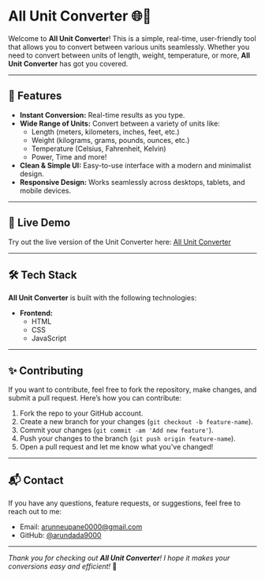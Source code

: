 # All Unit Converter 🌐🔧

Welcome to **All Unit Converter**! This is a simple, real-time, user-friendly tool that allows you to convert between various units seamlessly. Whether you need to convert between units of length, weight, temperature, or more, **All Unit Converter** has got you covered.

---

## 🚀 Features

- **Instant Conversion:** Real-time results as you type.
- **Wide Range of Units:** Convert between a variety of units like:
  - Length (meters, kilometers, inches, feet, etc.)
  - Weight (kilograms, grams, pounds, ounces, etc.)
  - Temperature (Celsius, Fahrenheit, Kelvin)
  - Power, Time and more!
- **Clean & Simple UI:** Easy-to-use interface with a modern and minimalist design.
- **Responsive Design:** Works seamlessly across desktops, tablets, and mobile devices.

---

## 🌟 Live Demo

Try out the live version of the Unit Converter here: [All Unit Converter](https://allunitconverter.netlify.app)

---

## 🛠️ Tech Stack

**All Unit Converter** is built with the following technologies:

- **Frontend:**
  - HTML
  - CSS
  - JavaScript

---

## ✨ Contributing

If you want to contribute, feel free to fork the repository, make changes, and submit a pull request. Here’s how you can contribute:

1. Fork the repo to your GitHub account.
2. Create a new branch for your changes (`git checkout -b feature-name`).
3. Commit your changes (`git commit -am 'Add new feature'`).
4. Push your changes to the branch (`git push origin feature-name`).
5. Open a pull request and let me know what you've changed!

---

## 📬 Contact

If you have any questions, feature requests, or suggestions, feel free to reach out to me:

- Email: [arunneupane0000@gmail.com](mailto:arunneupane0000@gmail.com)
- GitHub: [@arundada9000](https://github.com/arundada9000)

---

_Thank you for checking out **All Unit Converter**! I hope it makes your conversions easy and efficient!_ 🌟
